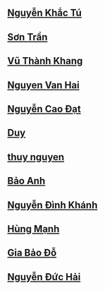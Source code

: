 ## [Nguyễn Khắc Tú](https://github.com/tunguyenhd/FrontEnd-F8-K3/tree/main/Bai_tap/javascript/Day_1)

## [Sơn Trần](https://github.com/sontran2003/f8-fe-k3/tree/main/day15)

## [Vũ Thành Khang](https://github.com/countduck4819/f8-frontend/tree/main/Day15)

## [Nguyen Van Hai](https://github.com/hainvsp9x/f8-feoffline-k3/tree/main/javascript/day-1)

## [Nguyễn Cao Đạt](https://github.com/datanhsayhallo/F8-homework)

## [Duy](https://github.com/saiduii/F8-FE-K3/tree/main/Day-15)

## [thuy nguyen](https://github.com/tnnhungoc/F8-FE-K3/tree/main/FEK3/Day15_JS)

## [Bảo Anh](https://github.com/Baoanh2004/Frontend-Offline-K3/tree/main/Day-15)

## [Nguyễn Đình Khánh](https://github.com/khanhngoolearn/F8-homework-fe-k3/tree/main/day15)

## [Hùng Mạnh](https://github.com/truongmanhhung58/F8-FrontEnd-k3/blob/main/javascript/Day_1/js/Bai1.js)

## [Gia Bảo Đỗ](https://github.com/Dogiaba/F8-Fe-K3/tree/main/Javascript/Day15)

## [Nguyễn Đức Hải](https://github.com/duchainguyen/F8-FE-K3/tree/main/day-14)
